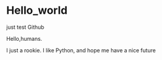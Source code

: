 # Hello_world
just test Github

Hello,humans.

I just a rookie.
I like Python, and hope me have a nice future

